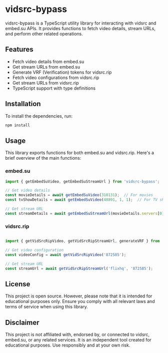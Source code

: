 # vidsrc-bypass

vidsrc-bypass is a TypeScript utility library for interacting with vidsrc and embed.su APIs. It provides functions to fetch video details, stream URLs, and perform other related operations.

## Features

- Fetch video details from embed.su
- Get stream URLs from embed.su
- Generate VRF (Verification) tokens for vidsrc.rip
- Fetch video configurations from vidsrc.rip
- Get stream URLs from vidsrc.rip
- TypeScript support with type definitions

## Installation

To install the dependencies, run:

```bash
npm install
```

## Usage

This library exports functions for both embed.su and vidsrc.rip. Here's a brief overview of the main functions:

### embed.su

```typescript
import { getEmbedSuVideo, getEmbedSuStreamUrl } from 'vidsrc-bypass';

// Get video details
const movieDetails = await getEmbedSuVideo(310131);  // For movies
const tvShowDetails = await getEmbedSuVideo(48891, 1, 1);  // For TV shows (series ID, season, episode)

// Get stream URL
const streamDetails = await getEmbedSuStreamUrl(movieDetails.servers[0].hash);
```

### vidsrc.rip

```typescript

import { getVidSrcRipVideo, getVidSrcRipStreamUrl, generateVRF } from 'vidsrc-bypass';

// Get video configuration
const videoConfig = await getVidSrcRipVideo('872585');

// Get stream URL
const streamUrl = await getVidSrcRipStreamUrl('flixhq', '872585');
```

## License

This project is open source. However, please note that it is intended for educational purposes only. Ensure you comply with all relevant laws and terms of service when using this library.

## Disclaimer

This project is not affiliated with, endorsed by, or connected to vidsrc, embed.su, or any related services. It is an independent tool created for educational purposes. Use responsibly and at your own risk.